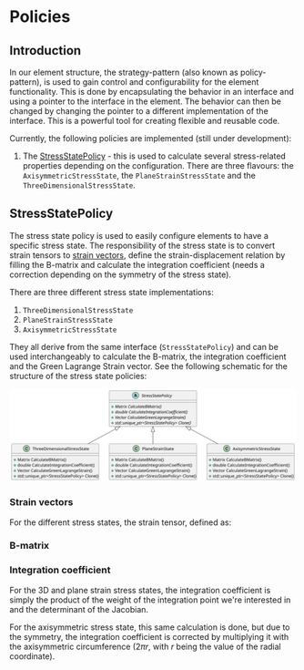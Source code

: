 # Policies

## Introduction

In our element structure, the strategy-pattern (also known as policy-pattern), is used to gain control and
configurability for the element functionality. This is done by encapsulating the behavior in an interface and using a
pointer to the interface in the element. The behavior can then be changed by changing the pointer to a different
implementation of the interface. This is a powerful tool for creating flexible and reusable code.

Currently, the following policies are implemented (still under development):

1. The [StressStatePolicy](#stressstatepolicy) - this is used to calculate several stress-related properties depending
   on the configuration. There are three flavours: the `AxisymmetricStressState`, the `PlaneStrainStressState` and
   the `ThreeDimensionalStressState`.

## StressStatePolicy

The stress state policy is used to easily configure elements to have a specific stress state. The responsibility of the
stress state is to convert strain tensors to [strain vectors](#strain-vectors), define the strain-displacement relation
by filling the B-matrix and calculate the integration coefficient (needs a correction depending on the symmetry of the
stress state).

There are three different
stress state implementations:

1. `ThreeDimensionalStressState`
2. `PlaneStrainStressState`
3. `AxisymmetricStressState`

They all derive from the same interface (`StressStatePolicy`) and can be used interchangeably to calculate the B-matrix,
the integration coefficient and the Green Lagrange Strain vector. See the following schematic for the structure of the
stress state policies:

![stress_state_policies.svg](stress_state_policies.svg)

### Strain vectors

For the different stress states, the strain tensor, defined as:

### B-matrix

### Integration coefficient

For the 3D and plane strain stress states, the integration coefficient is simply the product of the weight of the
integration point we're interested in and the determinant of the Jacobian.

For the axisymmetric stress state, this same calculation is done, but due to the symmetry, the integration coefficient
is corrected by multiplying it with the axisymmetric circumference ($2\pi r$, with $r$ being the value of the radial
coordinate).